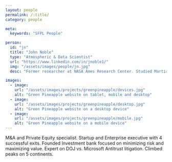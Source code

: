 ```yaml
---
layout: people
permalink: /:title/
category: people

meta:
  keywords: "SFPL People"

person:
  id: "jn"
  title: "John Noble"
  type: "Atmospheric & Data Scientist"
  url: "https://www.linkedin.com/in/jnoble1/"
  img: "/assets/images/people/jn.jpg"
  desc: "Former researcher at NASA Ames Research Center. Studied Martian atmosphere for over 10 years. Expert in software development and atmospheric science. Has an M.S. in Meteorology."

images:
  - image:
    url: "/assets/images/projects/greenpineapple/devices.jpg"
    alt: "Green Pineapple website on tablet, mobile and desktop"
  - image:
    url: "/assets/images/projects/greenpineapple/desktop.jpg"
    alt: "Green Pineapple website on a desktop device"
  - image:
    url: "/assets/images/projects/greenpineapple/mobile.jpg"
    alt: "Green Pineapple website on a mobile device"
---
```

<p>M&A and Private Equity specialist. Startup and Enterprise executive with 4 successful exits. Founded Investment bank focused on minimizing risk and maximizing value. Expert on DOJ vs. Microsoft Antitrust litigation. Climbed peaks on 5 continents.</p>